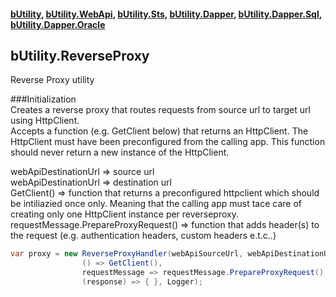 #### [bUtility](../README.md), [bUtility.WebApi](butility.WebApi.md), [bUtility.Sts](butility.sts.md), [bUtility.Dapper](butility.dapper.md), [bUtility.Dapper.Sql](butility.dapper.sql.md), [bUtility.Dapper.Oracle](butility.dapper.oracle.md)

## bUtility.ReverseProxy
Reverse Proxy utility

###Initialization\
Creates a reverse proxy that routes requests from source url to target url using HttpClient.\
Accepts a function (e.g. GetClient below) that returns an HttpClient. The HttpClient must have been preconfigured from the calling app. This function should never return a new instance of the HttpClient.

webApiDestinationUrl => source url\
webApiDestinationUrl => destination url\
GetClient() => function that returns a preconfigured httpclient which should be intiliazied once only. Meaning that the calling app must tace care of creating only one HttpClient instance per reverseproxy.\
requestMessage.PrepareProxyRequest() => function that adds header(s) to the request (e.g. authentication headers, custom headers e.t.c..)

```c#
var proxy = new ReverseProxyHandler(webApiSourceUrl, webApiDestinationUrl,
                () => GetClient(),
                requestMessage => requestMessage.PrepareProxyRequest(),
                (response) => { }, Logger);

```

